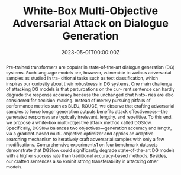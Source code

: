 ---
title: "White-Box Multi-Objective Adversarial Attack on Dialogue Generation"

# Authors
# If you created a profile for a user (e.g. the default `admin` user), write the username (folder name) here
# and it will be replaced with their full name and linked to their profile.
authors:
- Yufei Li
- Zexin Li
- Yingfan Gao
- Cong Liu

# Author notes (optional)
# author_notes:
# - "Equal contribution"
# - "Equal contribution"

date: "2023-05-01T00:00:00Z"
doi: ""

# Schedule page publish date (NOT publication's date).
publishDate: "2023-05-01T00:00:00Z"

# Publication type.
# Legend: 0 = Uncategorized; 1 = Conference paper; 2 = Journal article;
# 3 = Preprint / Working Paper; 4 = Report; 5 = Book; 6 = Book section;
# 7 = Thesis; 8 = Patent
publication_types: ["1"]

# Publication name and optional abbreviated publication name.
publication: In *61st Annual Meeting of the Association for Computational Linguistics*
publication_short: In *ACL'23*

abstract: Pre-trained transformers are popular in state-of-the-art dialogue generation (DG) systems. Such language models are, however, vulnerable to various adversarial samples as studied in tra- ditional tasks such as text classification, which inspires our curiosity about their robustness in DG systems. One main challenge of attacking DG models is that perturbations on the cur- rent sentence can hardly degrade the response accuracy because the unchanged chat histo- ries are also considered for decision-making. Instead of merely pursuing pitfalls of performance metrics such as BLEU, ROUGE, we observe that crafting adversarial samples to force longer generation outputs benefits attack effectiveness—the generated responses are typically irrelevant, lengthy, and repetitive. To this end, we propose a white-box multi-objective attack method called DGSlow. Specifically, DGSlow balances two objectives—generation accuracy and length, via a gradient-based multi- objective optimizer and applies an adaptive searching mechanism to iteratively craft adversarial samples with only a few modifications. Comprehensive experiments1 on four benchmark datasets demonstrate that DGSlow could significantly degrade state-of-the-art DG models with a higher success rate than traditional accuracy-based methods. Besides, our crafted sentences also exhibit strong transferability in attacking other models.

# Summary. An optional shortened abstract.
summary:

tags: [deep learning]

# Display this page in the Featured widget?
featured: false

# Custom links (uncomment lines below)
# links:
# - name: Custom Link
#   url: http://example.org

url_pdf: 'https://arxiv.org/pdf/2305.03655.pdf'
url_code: ''
url_dataset: ''
url_poster: ''
url_project: ''
url_slides: ''
url_source: ''
url_video: ''

# Featured image
# To use, add an image named `featured.jpg/png` to your page's folder.

# image:
#   caption: 'Image credit: [**Unsplash**](https://unsplash.com/photos/pLCdAaMFLTE)'
#   focal_point: ""
#   preview_only: false

# Associated Projects (optional).
#   Associate this publication with one or more of your projects.
#   Simply enter your project's folder or file name without extension.
#   E.g. `internal-project` references `content/project/internal-project/index.md`.
#   Otherwise, set `projects: []`.

# projects:
# - example

# Slides (optional).
#   Associate this publication with Markdown slides.
#   Simply enter your slide deck's filename without extension.
#   E.g. `slides: "example"` references `content/slides/example/index.md`.
#   Otherwise, set `slides: ""`.

# slides: example
---